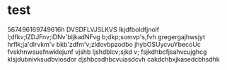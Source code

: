 # test
567496169749616h
DVSDFLVJSLKVS
lkjdfboldfjnolf
l;dfkv;lZDJFnv;iDNv'bljkadNFvg
b;dkp;somvp's,fvh
gregergajhwsjyt
hrflk;ja'dlrvkm'v
bkb'zdfm'v;zldovbpzodbo
jhybOSUycvuYbecoUc
fvskhnwsuefnwklejunf
vjshb ljshdblcv;sjkd v;
fsjkdhbcfjsahvcujghcg
klsjdubnivksudbviosdor
djshbcsdhbcvuiasdcvh
cakdchbxjkasedcbhsdhk
